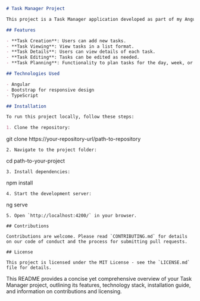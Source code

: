 ```markdown
# Task Manager Project

This project is a Task Manager application developed as part of my Angular learning journey. It provides users with the ability to efficiently manage and schedule their tasks.

## Features

- **Task Creation**: Users can add new tasks.
- **Task Viewing**: View tasks in a list format.
- **Task Details**: Users can view details of each task.
- **Task Editing**: Tasks can be edited as needed.
- **Task Planning**: Functionality to plan tasks for the day, week, or month.

## Technologies Used

- Angular
- Bootstrap for responsive design
- TypeScript

## Installation

To run this project locally, follow these steps:

1. Clone the repository:
   ```
   git clone https://your-repository-url/path-to-repository
   ```
2. Navigate to the project folder:
   ```
   cd path-to-your-project
   ```
3. Install dependencies:
   ```
   npm install
   ```
4. Start the development server:
   ```
   ng serve
   ```
5. Open `http://localhost:4200/` in your browser.

## Contributions

Contributions are welcome. Please read `CONTRIBUTING.md` for details on our code of conduct and the process for submitting pull requests.

## License

This project is licensed under the MIT License - see the `LICENSE.md` file for details.
```

This README provides a concise yet comprehensive overview of your Task Manager project, outlining its features, technology stack, installation guide, and information on contributions and licensing.